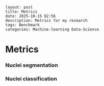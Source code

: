 ```
layout: post
title: Metrics
date: 2025-10-15 02:56
description: Metrics for my research
tags: Benchmark
categories: Machine-learning Data-Science
```

# Metrics

### Nuclei segmentation

### Nuclei classification
